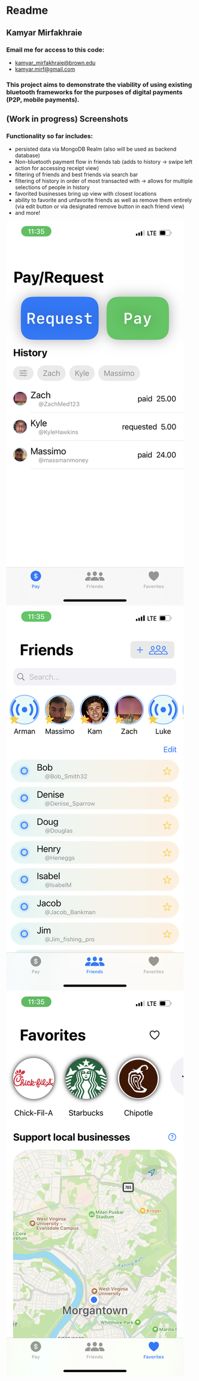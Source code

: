 # Readme

## Kamyar Mirfakhraie
### Email me for access to this code: 
- kamyar_mirfakhraie@brown.edu 
- kamyar.mirf@gmail.com

### This project aims to demonstrate the viability of using existing bluetooth frameworks for the purposes of digital payments (P2P, mobile payments).

## (Work in progress) Screenshots
### Functionality so far includes:
- persisted data via MongoDB Realm (also will be used as backend database)
- Non-bluetooth payment flow in friends tab (adds to history -> swipe left action for accessing receipt view)
- filtering of friends and best friends via search bar
- filtering of history in order of most transacted with -> allows for multiple selections of people in history
- favorited businesses bring up view with closest locations
- ability to favorite and unfavorite friends as well as remove them entirely (via edit button or via designated remove button in each friend view)
- and more!

![Screenshot](IMG_7078.PNG)![Screenshot](IMG_7079.PNG)![Screenshot](IMG_7080.PNG)
